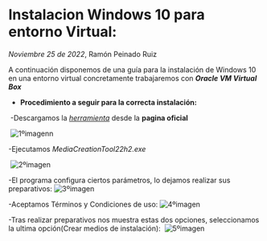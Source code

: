 # Instalacion Windows 10 para entorno Virtual:
*Noviembre 25 de 2022*, Ramón Peinado Ruiz



A continuación disponemos de una guía para la instalación de Windows 10 en una entorno virtual concretamente trabajaremos con ***Oracle VM Virtual Box***


- **Procedimiento a seguir para la correcta instalación:**

​	-Descargamos la *[herramienta](https://www.microsoft.com/es-es/software-download/windows10)* desde la **pagina oficial**

​	![1ºimagenn](/img/1ºimagenn.png)

-Ejecutamos *MediaCreationTool22h2.exe*

​	![2ºimagen](/img/2ºimagen.png)

-El programa configura ciertos parámetros, lo dejamos realizar sus preparativos:
	![3ºimagen](/img/3ºimagen.png)

-Aceptamos Términos y Condiciones de uso:
	![4ºimagen](/img/4ºimagen.png)

-Tras realizar preparativos nos muestra estas dos opciones, seleccionamos la ultima opción(Crear medios de instalación):
​	![5ºimagen](/img/5ºimagen.png)